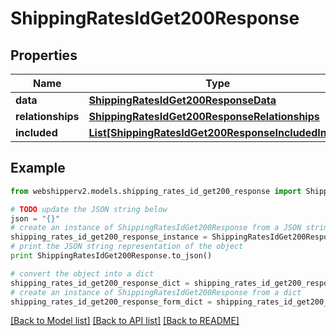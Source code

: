 # ShippingRatesIdGet200Response


## Properties
Name | Type | Description | Notes
------------ | ------------- | ------------- | -------------
**data** | [**ShippingRatesIdGet200ResponseData**](ShippingRatesIdGet200ResponseData.md) |  | [optional] 
**relationships** | [**ShippingRatesIdGet200ResponseRelationships**](ShippingRatesIdGet200ResponseRelationships.md) |  | [optional] 
**included** | [**List[ShippingRatesIdGet200ResponseIncludedInner]**](ShippingRatesIdGet200ResponseIncludedInner.md) |  | [optional] 

## Example

```python
from webshipperv2.models.shipping_rates_id_get200_response import ShippingRatesIdGet200Response

# TODO update the JSON string below
json = "{}"
# create an instance of ShippingRatesIdGet200Response from a JSON string
shipping_rates_id_get200_response_instance = ShippingRatesIdGet200Response.from_json(json)
# print the JSON string representation of the object
print ShippingRatesIdGet200Response.to_json()

# convert the object into a dict
shipping_rates_id_get200_response_dict = shipping_rates_id_get200_response_instance.to_dict()
# create an instance of ShippingRatesIdGet200Response from a dict
shipping_rates_id_get200_response_form_dict = shipping_rates_id_get200_response.from_dict(shipping_rates_id_get200_response_dict)
```
[[Back to Model list]](../README.md#documentation-for-models) [[Back to API list]](../README.md#documentation-for-api-endpoints) [[Back to README]](../README.md)


